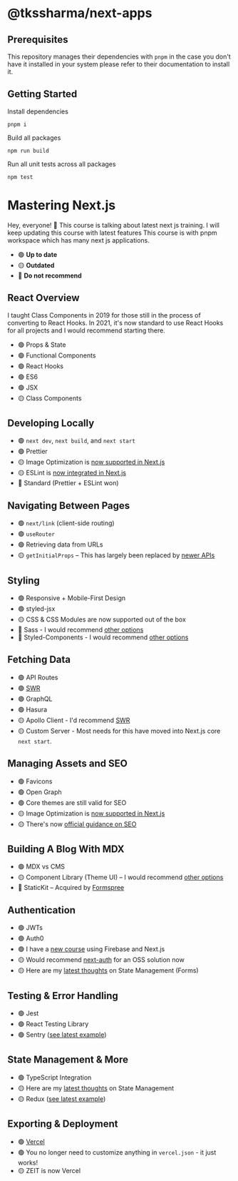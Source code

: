 # @tkssharma/next-apps

## Prerequisites

This repository manages their dependencies with `pnpm` in the case you don't have it installed in your system please refer to their documentation to install it.

## Getting Started

Install dependencies

```
pnpm i
```

Build all packages

```
npm run build
```

Run all unit tests across all packages

```
npm test
```

# Mastering Next.js

Hey, everyone! 👋  This course is talking about latest next js training.
I will keep updating this course with latest features
This course is with pnpm workspace which has many next js applications.


- 🟢 **Up to date**
- 🟡 **Outdated**
- 🔴 **Do not recommend**

## React Overview

I taught Class Components in 2019 for those still in the process of converting to React Hooks. In 2021, it's now standard to use React Hooks for all projects and I would recommend starting there.

- 🟢 Props & State
- 🟢 Functional Components
- 🟢 React Hooks
- 🟢 ES6
- 🟢 JSX
- 🟡 Class Components

## Developing Locally

- 🟢 `next dev`, `next build`, and `next start`
- 🟢 Prettier
- 🟡 Image Optimization is [now supported in Next.js](https://nextjs.org/docs/basic-features/image-optimization)
- 🟡 ESLint is [now integrated in Next.js](https://nextjs.org/docs/basic-features/eslint)
- 🔴 Standard (Prettier + ESLint won)

## Navigating Between Pages


- 🟢 `next/link` (client-side routing)
- 🟢 `useRouter`
- 🟢 Retrieving data from URLs
- 🟡 `getInitialProps` – This has largely been replaced by [newer APIs](https://nextjs.org/blog/next-9-3#next-gen-static-site-generation-ssg-support)

## Styling

- 🟢 Responsive + Mobile-First Design
- 🟢 styled-jsx
- 🟡 CSS & CSS Modules are now supported out of the box
- 🔴 Sass - I would recommend [other options](https://leerob.io/blog/css-with-react)
- 🔴 Styled-Components - I would recommend [other options](https://leerob.io/blog/css-with-react)

## Fetching Data

- 🟢 API Routes
- 🟢 [SWR](https://swr.vercel.app)
- 🟢 GraphQL
- 🟢 Hasura
- 🟡 Apollo Client - I'd recommend [SWR](https://swr.vercel.app/docs/data-fetching#graphql)
- 🟡 Custom Server - Most needs for this have moved into Next.js core `next start`.

## Managing Assets and SEO

- 🟢 Favicons
- 🟢 Open Graph
- 🟢 Core themes are still valid for SEO
- 🟡 Image Optimization is [now supported in Next.js](https://nextjs.org/docs/basic-features/image-optimization)
- 🟡 There's now [official guidance on SEO](https://nextjs.org/learn/seo)

## Building A Blog With MDX

- 🟢 MDX vs CMS
- 🟡 Component Library (Theme UI) – I would recommend [other options](https://leerob.io/blog/css-with-react)
- 🔴 StaticKit – Acquired by [Formspree](https://formspree.io/)

## Authentication

- 🟢 JWTs
- 🟢 Auth0
- 🟢 I have a [new course](https://react2025.com/) using Firebase and Next.js
- 🟡 Would recommend [next-auth](https://next-auth.js.org/) for an OSS solution now
- 🟡 Here are my [latest thoughts](https://leerob.io/blog/react-state-management) on State Management (Forms)

## Testing & Error Handling

- 🟢 Jest
- 🟢 React Testing Library
- 🟢 Sentry ([see latest example](https://github.com/vercel/next.js/tree/canary/examples/with-sentry))

## State Management & More

- 🟢 TypeScript Integration
- 🟡 Here are my [latest thoughts](https://leerob.io/blog/react-state-management) on State Management
- 🟡 Redux ([see latest example](https://github.com/vercel/next.js/tree/canary/examples/with-redux))

## Exporting & Deployment

- 🟢 [Vercel](https://vercel.com)
- 🟢 You no longer need to customize anything in `vercel.json` - it just works!
- 🟡 ZEIT is now Vercel
